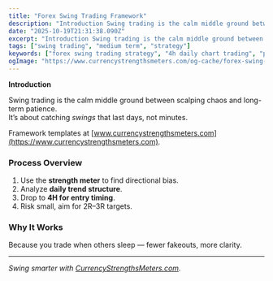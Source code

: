 ```yaml
---
title: "Forex Swing Trading Framework"
description: "Introduction Swing trading is the calm middle ground between scalping chaos and long-term patience..."
date: "2025-10-19T21:31:38.090Z"
excerpt: "Introduction Swing trading is the calm middle ground between scalping chaos and long-term patience. It’s about catching *swings* that last days, not minutes. Framework templates at [www.currencystrengthsmeters.com](https://www.currencystrengthsmeters.com). Process Overview 1. Use the strength meter to find directional bias. 2. Analyze daily trend structure. 3. Drop to 4H for entry timing...."
tags: ["swing trading", "medium term", "strategy"]
keywords: ["forex swing trading strategy", "4h daily chart trading", "position swing system", "strength meter swing setup", "forex trend framework"]
ogImage: "https://www.currencystrengthsmeters.com/og-cache/forex-swing-trading-framework.jpg"
---
```

**Introduction**

Swing trading is the calm middle ground between scalping chaos and long-term patience.  
It’s about catching *swings* that last days, not minutes.

Framework templates at [www.currencystrengthsmeters.com](https://www.currencystrengthsmeters.com).

### Process Overview

1. Use the **strength meter** to find directional bias.  
2. Analyze **daily trend structure**.  
3. Drop to **4H for entry timing**.  
4. Risk small, aim for 2R–3R targets.

### Why It Works

Because you trade when others sleep — fewer fakeouts, more clarity.

---

*Swing smarter with [CurrencyStrengthsMeters.com](https://www.currencystrengthsmeters.com).*
